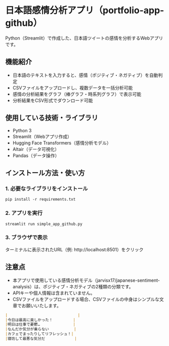 # 日本語感情分析アプリ（portfolio-app-github）

Python（Streamlit）で作成した、日本語ツイートの感情を分析するWebアプリです。



## 機能紹介

- 日本語のテキストを入力すると、感情（ポジティブ・ネガティブ）を自動判定
- CSVファイルをアップロードし、複数データを一括分析可能
- 感情の分析結果をグラフ（棒グラフ・時系列グラフ）で表示可能
- 分析結果をCSV形式でダウンロード可能



## 使用している技術・ライブラリ

- Python 3
- Streamlit（Webアプリ作成）
- Hugging Face Transformers（感情分析モデル）
- Altair（データ可視化）
- Pandas（データ操作）



## インストール方法・使い方

### 1. 必要なライブラリをインストール

`pip install -r requirements.txt`

### 2. アプリを実行

`streamlit run simple_app_github.py`

### 3. ブラウザで表示

ターミナルに表示されたURL（例: http://localhost:8501）をクリック

## 注意点

- 本アプリで使用している感情分析モデル（jarvisx17/japanese-sentiment-analysis）は、ポジティブ・ネガティブの2種類の分類です。
- APIキーや個人情報は含まれていません。
- CSVファイルをアップロードする場合、CSVファイルの中身はシンプルな文章でお願いいたします。

```markdown
|                               |
|今日は最高に楽しかった！         |
|明日は仕事で憂鬱…       　　　　 |
|なんだか気分が乗らない           |
|カフェでまったりしてリフレッシュ！|
|寝坊して最悪な気分だ             |